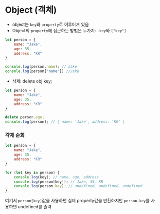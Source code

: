 # Object (객체)

- object는 `key`와 `property`로 이루어져 있음
- Object의 `property`에 접근하는 방법은 두가지: `.key`와 `["key"]`
    
```JavaScript
let person = {
    name: "Jake",
    age: 35,
    address: "KR"
}

console.log(person.name); // Jake
console.log(person["name"]) //Jake
```

- 삭제: delete obj.key;

```JavaScript
let person = {
    name: "Jake",
    age: 35,
    address: "KR"
}

delete person.age;
console.log(person); // { name: 'Jake', address: 'KR' }
```

### 갹채 순회
```JavaScript
let person = {
    name: "Jake",
    age: 35,
    address: "KR"
}

for (let key in person) {
    console.log(key); // name, age, address
    console.log(person[key]); // Jake, 35, KR
    console.log(person.key); // undefined, undefined, undefined
}
```
여기서 `person[key]`값을 사용하면 실제 property값을 반환하지만 `person.key`를 사용하면 undefined를 출력
